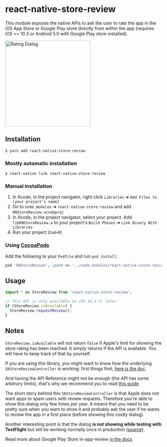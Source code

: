 # react-native-store-review

This module exposes the native APIs to ask the user to rate the app in the iOS App Store or Google Play store directly from within the app (requires iOS >= 10.3 or Android 5.0 with Google Play store installed). 

<img width="274" alt="Rating Dialog" src="https://cloud.githubusercontent.com/assets/378279/24377493/d22eb0b8-133f-11e7-9968-44d186a3801f.png">

## Installation

`$ yarn add react-native-store-review`

### Mostly automatic installation

`$ react-native link react-native-store-review`

### Manual installation

1. In Xcode, in the project navigator, right click `Libraries` ➜ `Add Files to [your project's name]`
2. Go to `node_modules` ➜ `react-native-store-review` and add `RNStoreReview.xcodeproj`
3. In Xcode, in the project navigator, select your project. Add `libRNStoreReview.a` to your project's `Build Phases` ➜ `Link Binary With Libraries`
4. Run your project (`Cmd+R`)

### Using [CocoaPods](https://cocoapods.org/)

Add the following to your `Podfile` and run `pod install`:

```ruby
pod 'RNStoreReview', :path => '../node_modules/react-native-store-review/ios'
```

## Usage
```javascript
import * as StoreReview from 'react-native-store-review';

// This API is only available on iOS 10.3 or later
if (StoreReview.isAvailable) {
  StoreReview.requestReview();
}
```

## Notes

`StoreReview.isAvailable` will not return `false` if Apple's limit for showing the store rating has been reached. It simply returns if the API is available. You will have to keep track of that by yourself.

If you are using this library, you might want to know how the underlying `SKStoreReviewController` is working: first things first, [here is the doc](https://developer.apple.com/documentation/storekit/skstorereviewcontroller).

And having the API Reference might not be enough (the API has some arbitrary limits), that's why we recommend you to read [this guide](https://developer.apple.com/documentation/storekit/skstorereviewcontroller/requesting_app_store_reviews).

The short story behind this `SKStoreReviewController` is that Apple does not want apps to spam users with review requests. Therefore you're able to show this dialog only few times per year. It means that you need to be pretty sure when you want to show it and probably ask the user if he wants to review the app in a first place (before showing this costly dialog).

Another interesting point is that the dialog **is not showing while testing with TestFlight** but will be working normally once in production ([source](https://stackoverflow.com/questions/46770549/skstorereviewcontroller-requestreview-popup-is-not-showing-in-testflight-build/47048474#47048474)).

Read more about Google Play Store in-app-review [in the docs](https://developer.android.com/guide/playcore/in-app-review)